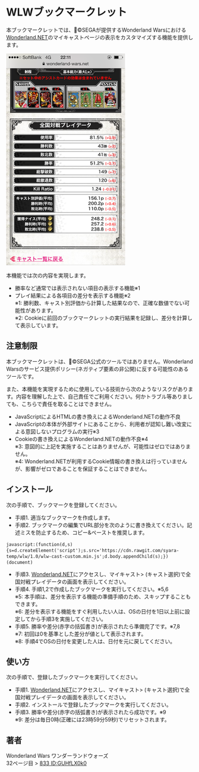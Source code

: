 WLWブックマークレット
====

本ブックマークレットでは、&copy;SEGAが提供するWonderland Warsにおける[Wonderland.NET](https://wonderland-wars.net/)のマイキャストページの表示をカスタマイズする機能を提供します。

![SAMPLE](sample.png)

本機能では次の内容を実現します。
* 勝率など通常では表示されない項目の表示する機能※1  
* プレイ結果による各項目の差分を表示する機能※2  
※1: 勝利数、キャスト別評価から計算した結果なので、正確な数値でない可能性があります。  
※2: Cookieに前回のブックマークレットの実行結果を記録し、差分を計算して表示しています。

## 注意制限

本ブックマークレットは、&copy;SEGA公式のツールではありません。Wonderland Warsのサービス提供ポリシー(ネガティブ要素の非公開)に反する可能性のあるツールです。

また、本機能を実現するために使用している技術から次のようなリスクがあります。内容を理解した上で、自己責任でご利用ください。何かトラブル等ありましても、こちらで責任を取ることはできません。

* JavaScriptによるHTMLの書き換えによるWonderland.NETの動作不良
* JavaScriptの本体が外部サイトにあることから、利用者が認知し難い改変による意図しないプログラムの実行※3  
* Cookieの書き換えによるWonderland.NETの動作不良※4  
※3: 意図的に上記を実施することはありませんが、可能性はゼロではありません。  
※4: Wonderland.NETが利用するCookie情報の書き換えは行っていませんが、影響がゼロであることを保証することはできません。

## インストール

次の手順で、ブックマークを登録してください。

* 手順1. 適当なブックマークを作成します。
* 手順2. ブックマークの編集でURL部分を次のように書き換えてください。記述ミスを防止するため、コピー&ペーストを推奨します。  
```
javascript:(function(d,s){s=d.createElement('script');s.src='https://cdn.rawgit.com/syara-temp/wlw/1.0/wlw-cast-custom.min.js';d.body.appendChild(s);})(document)
```
* 手順3. [Wonderland.NET](https://wonderland-wars.net/)にアクセスし、マイキャスト> (キャスト選択)で全国対戦プレイデータの画面を表示してください。
* 手順4. 手順1,2で作成したブックマークを実行してください。※5,6  
※5: 本手順は、差分を表示する機能の準備手順のため、スキップすることもできます。  
※6: 差分を表示する機能をすぐ利用したい人は、OSの日付を1日以上前に設定してから手順3を実施してください。  
* 手順5. 勝率や差分(赤字の括弧書き)が表示されたら準備完了です。※7,8  
※7: 初回は0を基準とした差分が値として表示されます。  
※8: 手順4でOSの日付を変更した人は、日付を元に戻してください。

## 使い方

次の手順で、登録したブックマークを実行してください。

* 手順1. [Wonderland.NET](https://wonderland-wars.net/)にアクセスし、マイキャスト> (キャスト選択)で全国対戦プレイデータの画面を表示してください。  
* 手順2. インストールで登録したブックマークを実行してください。  
* 手順3. 勝率や差分(赤字の括弧書き)が表示されたら成功です。※9  
※9: 差分は毎日0時(正確には23時59分59秒)でリセットされます。

## 著者

Wonderland Wars ワンダーランドウォーズ  
32ページ目 > [833 ID:GUHfLX0k0](https://github.com/syara-temp/wlw)
